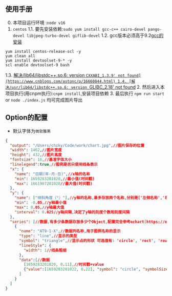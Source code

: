 ## 使用手册
0. 本项目运行环境 :`node v16`
1. `centos`
  1.1. 要先安装依赖:`sudo yum install gcc-c++ cairo-devel pango-devel libjpeg-turbo-devel giflib-devel`
  1.2. gcc版本必须高于9.2[gcc的安装](https://gist.github.com/nchaigne/ad06bc867f911a3c0d32939f1e930a11)
  ```shell
  yum install centos-release-scl -y
  yum clean all
  yum install devtoolset-9-* -y
  scl enable devtoolset-9 bash
  ```
  1.3. [解决/lib64/libstdc++.so.6: version `CXXABI_1.3.9' not found](https://www.cnblogs.com/astonc/p/16660844.html)
  1.4. [解决/usr/lib64/libstdc++.so.6: version `GLIBC_2.18' not found](https://www.cnblogs.com/astonc/p/16660844.html)
2. 然后进入本项目执行(用cnpm执行):`cnpm install`,安装项目依赖
3. 最后执行 `npm run start` or `node ./index.js` 均可完成图片导出

## Option的配置
+ 默认字体为`微软雅黑`
```json
{
  "output": "/Users/chzky/Code/work/chart.jpg",//图片保存的位置
  "width": 1462,//图片宽度
  "height": 432,//图片高度
  "fontsize": 16,//基准字体大小
  "linelegend":true,//图例是否只使用线条表示
  "x": {
    "name": "日期(年-月-日)",//x轴的名称
    "min": 1659283201020,//最小值(时间戳)
    "max": 1661907201020//最大值(时间戳)
  },
  "y": {
    "name": ["倾斜角度（°）"],//y轴的名称,最多存放两个名称,分别是['左侧名称','右侧名称']
    "min": -0.05,//y轴最小值
    "max": 0.05,//y轴最大值
    "interval": 0.025//y轴间隔,决定了y轴的刻度个数和刻度间隔
  },
  "series": [//数据,有多少条数据存放多少个Object,配置完全参考echart[https://echarts.apache.org/v4/zh/option.html#series]
    {
      "name": "AT9-1-X",//数据列名称,用于图例名称的显示
      "type": "line",//显示的类型
      "symbol": "triangle",//显示点的形状 可选值有: 'circle', 'rect', 'roundRect', 'triangle', 'diamond', 'pin', 'arrow', 'none'
      "lineStyle": {
        "width": 1//线条粗细
      },
      "data":[//数据
        [1659283201020, 0.11],//时间戳+value
        {"value":[1659283201022, 0.22], "symbol": "circle", "symbolSize": 8}//在"symbol": "none"的情况下要单独显示这个点的symbol
      ]
    }
  ]
}
```